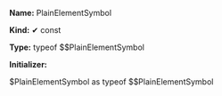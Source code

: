 **Name:** PlainElementSymbol

**Kind:** ✔ const

**Type:** typeof $$PlainElementSymbol

**Initializer:**

$PlainElementSymbol as typeof $$PlainElementSymbol

